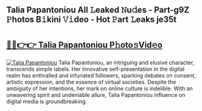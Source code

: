 ## Talia Papantoniou All 𝙻eaked 𝙽u𝚍es - Part-g9Z 𝙿hotos B𝚒kini 𝚅𝚒deo - Hot 𝙿art 𝙻eaks je35t

# <h2><a href="http://ld0gzf1.urlbe.top/?page=Talia+Papantoniou">🔗🔗👉👉 Talia Papantoniou P𝚑oto𝚜Vid𝚎o</a></h2>

[![Talia Papantoniou](https://i.imgur.com/eBuTRDB.gif)](http://ld0gzf1.urlbe.top/?page=Talia+Papantoniou)
Talia Papantoniou, an intriguing and elusive character, transcends simple labels. Her innovative self-presentation in the digital realm has enthralled and infuriated followers, sparking debates on consent, artistic expression, and the essence of virtual societies. Despite the ambiguity of her intentions, her mark on online culture is indelible. With an unwavering spirit and undeniable allure, Talia Papantoniou influence on digital media is groundbreaking.
